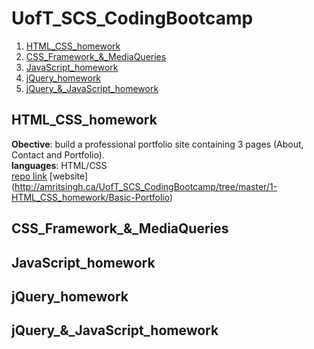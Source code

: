 # UofT_SCS_CodingBootcamp

1.  [HTML_CSS_homework](#html-css-homework)
2.  [CSS_Framework_&_MediaQueries](#css-framework-mediaqueries)
3.  [JavaScript_homework](#javascript-homework)
4.  [jQuery_homework](#jquery-homework)
5.  [jQuery_&_JavaScript_homework](#jquery-javascript-homework)


## HTML_CSS_homework <a name="html-css-homework"></a>

<strong>Obective</strong>: build a professional portfolio site containing 3 pages (About, Contact and Portfolio). <br>
<strong>languages</strong>: HTML/CSS <br>
[repo link](https://github.com/singha53/UofT_SCS_CodingBootcamp/tree/master/1-HTML_CSS_homework/Basic-Portfolio)
[website] (http://amritsingh.ca/UofT_SCS_CodingBootcamp/tree/master/1-HTML_CSS_homework/Basic-Portfolio)

## CSS_Framework_&_MediaQueries <a name="css-framework-mediaqueries"></a>

## JavaScript_homework <a name="javascript-homework"></a>

## jQuery_homework <a name="jquery-homework"></a>

## jQuery_&_JavaScript_homework <a name="jquery-javascript-homework"></a>
